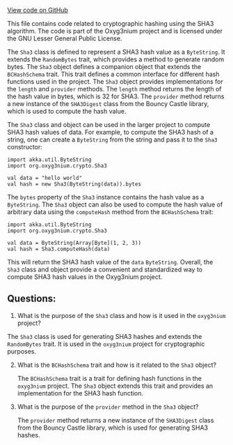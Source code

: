 [View code on GitHub](https://github.com/oxyg3nium/oxyg3nium/crypto/src/main/scala/org/oxyg3nium/crypto/Sha3.scala)

This file contains code related to cryptographic hashing using the SHA3 algorithm. The code is part of the Oxyg3nium project and is licensed under the GNU Lesser General Public License. 

The `Sha3` class is defined to represent a SHA3 hash value as a `ByteString`. It extends the `RandomBytes` trait, which provides a method to generate random bytes. The `Sha3` object defines a companion object that extends the `BCHashSchema` trait. This trait defines a common interface for different hash functions used in the project. The `Sha3` object provides implementations for the `length` and `provider` methods. The `length` method returns the length of the hash value in bytes, which is 32 for SHA3. The `provider` method returns a new instance of the `SHA3Digest` class from the Bouncy Castle library, which is used to compute the hash value.

The `Sha3` class and object can be used in the larger project to compute SHA3 hash values of data. For example, to compute the SHA3 hash of a string, one can create a `ByteString` from the string and pass it to the `Sha3` constructor:

```
import akka.util.ByteString
import org.oxyg3nium.crypto.Sha3

val data = "hello world"
val hash = new Sha3(ByteString(data)).bytes
```

The `bytes` property of the `Sha3` instance contains the hash value as a `ByteString`. The `Sha3` object can also be used to compute the hash value of arbitrary data using the `computeHash` method from the `BCHashSchema` trait:

```
import akka.util.ByteString
import org.oxyg3nium.crypto.Sha3

val data = ByteString(Array[Byte](1, 2, 3))
val hash = Sha3.computeHash(data)
``` 

This will return the SHA3 hash value of the `data` `ByteString`. Overall, the `Sha3` class and object provide a convenient and standardized way to compute SHA3 hash values in the Oxyg3nium project.
## Questions: 
 1. What is the purpose of the `Sha3` class and how is it used in the `oxyg3nium` project?
   
   The `Sha3` class is used for generating SHA3 hashes and extends the `RandomBytes` trait. It is used in the `oxyg3nium` project for cryptographic purposes.

2. What is the `BCHashSchema` trait and how is it related to the `Sha3` object?
   
   The `BCHashSchema` trait is a trait for defining hash functions in the `oxyg3nium` project. The `Sha3` object extends this trait and provides an implementation for the SHA3 hash function.

3. What is the purpose of the `provider` method in the `Sha3` object?
   
   The `provider` method returns a new instance of the `SHA3Digest` class from the Bouncy Castle library, which is used for generating SHA3 hashes.